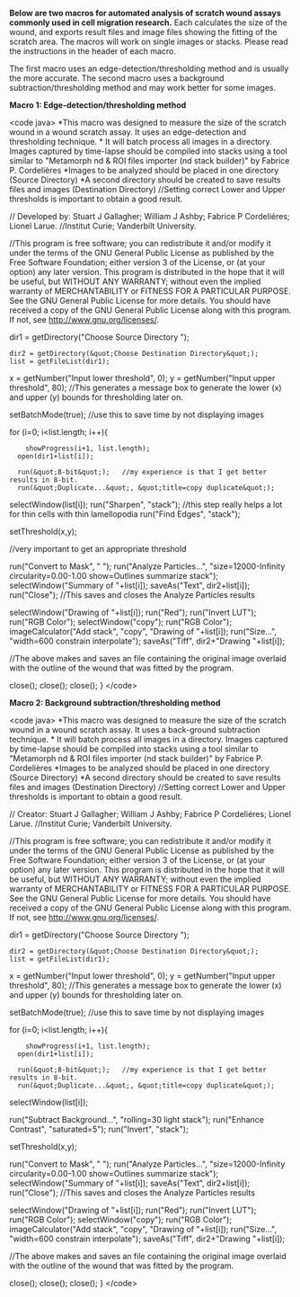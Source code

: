 **Below are two macros for automated analysis of scratch wound assays
commonly used in cell migration research.** Each calculates the size of
the wound, and exports result files and image files showing the fitting
of the scratch area. The macros will work on single images or stacks.
Please read the instructions in the header of each macro.

The first macro uses an edge-detection/thresholding method and is
usually the more accurate. The second macro uses a background
subtraction/thresholding method and may work better for some images.

**Macro 1: Edge-detection/thresholding method**

\<code java\> *This macro was designed to measure the size of the
scratch wound in a wound scratch assay. It uses an edge-detection and
thresholding technique. * It will batch process all images in a
directory. Images captured by time-lapse should be compiled into stacks
using a tool similar to \"Metamorph nd & ROI files importer (nd stack
builder)\" by Fabrice P. Cordelières *Images to be analyzed should be
placed in one directory (Source Directory) *A second directory should be
created to save results files and images (Destination Directory)
//Setting correct Lower and Upper thresholds is important to obtain a
good result.

// Developed by: Stuart J Gallagher; William J Ashby; Fabrice P
Cordeliéres; Lionel Larue. //Institut Curie; Vanderbilt University.

//This program is free software; you can redistribute it and/or modify
it under the terms of the GNU General Public License as published by the
Free Software Foundation; either version 3 of the License, or (at your
option) any later version. This program is distributed in the hope that
it will be useful, but WITHOUT ANY WARRANTY; without even the implied
warranty of MERCHANTABILITY or FITNESS FOR A PARTICULAR PURPOSE. See the
GNU General Public License for more details. You should have received a
copy of the GNU General Public License along with this program. If not,
see <http://www.gnu.org/licenses/>.

dir1 = getDirectory(\"Choose Source Directory \");

    dir2 = getDirectory(&quot;Choose Destination Directory&quot;); 
    list = getFileList(dir1); 

x = getNumber(\"Input lower threshold\", 0); y = getNumber(\"Input upper
threshold\", 80); //This generates a message box to generate the lower
(x) and upper (y) bounds for thresholding later on.

setBatchMode(true); //use this to save time by not displaying images

for (i=0; i\<list.length; i++){

        showProgress(i+1, list.length); 
      open(dir1+list[i]); 

      run(&quot;8-bit&quot;);   //my experience is that I get better results in 8-bit. 
      run(&quot;Duplicate...&quot;, &quot;title=copy duplicate&quot;); 

selectWindow(list\[i\]); run(\"Sharpen\", \"stack\"); //this step really
helps a lot for thin cells with thin lamellopodia run(\"Find Edges\",
\"stack\");

setThreshold(x,y);

//very important to get an appropriate threshold

run(\"Convert to Mask\", \" \"); run(\"Analyze Particles\...\",
\"size=12000-Infinity circularity=0.00-1.00 show=Outlines summarize
stack\"); selectWindow(\"Summary of \"+list\[i\]); saveAs(\"Text\",
dir2+list\[i\]); run(\"Close\"); //This saves and closes the Analyze
Particles results

selectWindow(\"Drawing of \"+list\[i\]); run(\"Red\"); run(\"Invert
LUT\"); run(\"RGB Color\"); selectWindow(\"copy\"); run(\"RGB Color\");
imageCalculator(\"Add stack\", \"copy\", \"Drawing of \"+list\[i\]);
run(\"Size\...\", \"width=600 constrain interpolate\"); saveAs(\"Tiff\",
dir2+\"Drawing \"+list\[i\]);

//The above makes and saves an file containing the original image
overlaid with the outline of the wound that was fitted by the program.

close(); close(); close(); } \</code\>

**Macro 2: Background subtraction/thresholding method**

\<code java\> *This macro was designed to measure the size of the
scratch wound in a wound scratch assay. It uses a back-ground
subtraction technique. * It will batch process all images in a
directory. Images captured by time-lapse should be compiled into stacks
using a tool similar to \"Metamorph nd & ROI files importer (nd stack
builder)\" by Fabrice P. Cordelières *Images to be analyzed should be
placed in one directory (Source Directory) *A second directory should be
created to save results files and images (Destination Directory)
//Setting correct Lower and Upper thresholds is important to obtain a
good result.

// Creator: Stuart J Gallagher; William J Ashby; Fabrice P Cordeliéres;
Lionel Larue. //Institut Curie; Vanderbilt University.

//This program is free software; you can redistribute it and/or modify
it under the terms of the GNU General Public License as published by the
Free Software Foundation; either version 3 of the License, or (at your
option) any later version. This program is distributed in the hope that
it will be useful, but WITHOUT ANY WARRANTY; without even the implied
warranty of MERCHANTABILITY or FITNESS FOR A PARTICULAR PURPOSE. See the
GNU General Public License for more details. You should have received a
copy of the GNU General Public License along with this program. If not,
see <http://www.gnu.org/licenses/>.

dir1 = getDirectory(\"Choose Source Directory \");

    dir2 = getDirectory(&quot;Choose Destination Directory&quot;); 
    list = getFileList(dir1); 

x = getNumber(\"Input lower threshold\", 0); y = getNumber(\"Input upper
threshold\", 80); //This generates a message box to generate the lower
(x) and upper (y) bounds for thresholding later on.

setBatchMode(true); //use this to save time by not displaying images

for (i=0; i\<list.length; i++){

        showProgress(i+1, list.length); 
      open(dir1+list[i]); 

      run(&quot;8-bit&quot;);   //my experience is that I get better results in 8-bit. 
      run(&quot;Duplicate...&quot;, &quot;title=copy duplicate&quot;); 

selectWindow(list\[i\]);

run(\"Subtract Background\...\", \"rolling=30 light stack\");
run(\"Enhance Contrast\", \"saturated=5\"); run(\"Invert\", \"stack\");

setThreshold(x,y);

run(\"Convert to Mask\", \" \"); run(\"Analyze Particles\...\",
\"size=12000-Infinity circularity=0.00-1.00 show=Outlines summarize
stack\"); selectWindow(\"Summary of \"+list\[i\]); saveAs(\"Text\",
dir2+list\[i\]); run(\"Close\"); //This saves and closes the Analyze
Particles results

selectWindow(\"Drawing of \"+list\[i\]); run(\"Red\"); run(\"Invert
LUT\"); run(\"RGB Color\"); selectWindow(\"copy\"); run(\"RGB Color\");
imageCalculator(\"Add stack\", \"copy\", \"Drawing of \"+list\[i\]);
run(\"Size\...\", \"width=600 constrain interpolate\"); saveAs(\"Tiff\",
dir2+\"Drawing \"+list\[i\]);

//The above makes and saves an file containing the original image
overlaid with the outline of the wound that was fitted by the program.

close(); close(); close(); } \</code\>
